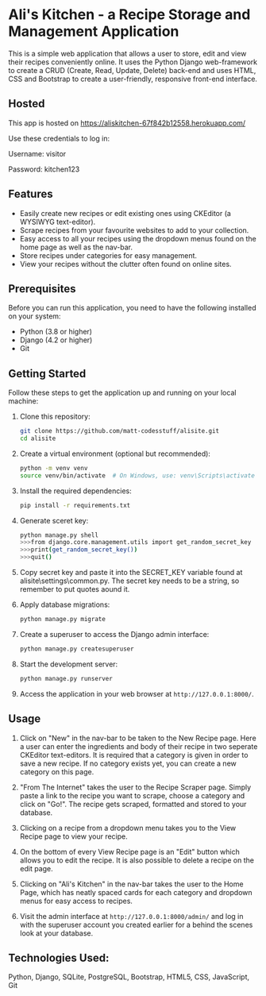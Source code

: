 # Ali's Kitchen - a Recipe Storage and  Management Application

This is a simple web application that allows a user to store, edit and view their recipes conveniently
 online. It uses the Python Django web-framework to create a CRUD (Create, Read, Update, Delete) back-end and uses HTML, CSS and Bootstrap to create a user-friendly, responsive front-end interface.

## Hosted
This app is hosted on https://aliskitchen-67f842b12558.herokuapp.com/

Use these credentials to log in:

Username: visitor 

Password: kitchen123 

## Features

- Easily create new recipes or edit existing ones using CKEditor (a WYSIWYG text-editor).
- Scrape recipes from your favourite websites to add to your collection.
- Easy access to all your recipes using the dropdown menus found on the home page as well as the nav-bar.
- Store recipes under categories for easy management.
- View your recipes without the clutter often found on online sites.

## Prerequisites

Before you can run this application, you need to have the following installed on your system:

- Python (3.8 or higher)
- Django (4.2 or higher)
- Git

## Getting Started

Follow these steps to get the application up and running on your local machine:

1. Clone this repository:

   ```bash
   git clone https://github.com/matt-codesstuff/alisite.git
   cd alisite
   ```

2. Create a virtual environment (optional but recommended):

   ```bash
   python -m venv venv
   source venv/bin/activate  # On Windows, use: venv\Scripts\activate
   ```

3. Install the required dependencies:

   ```bash
   pip install -r requirements.txt
   ```

5. Generate sceret key:

   ```bash
   python manage.py shell
   >>>from django.core.management.utils import get_random_secret_key
   >>>print(get_random_secret_key())
   >>>quit()
   ```
   
5. Copy secret key and paste it into the SECRET_KEY variable found at alisite\settings\common.py.
   The secret key needs to be a string, so remember to put quotes aound it.

  

7. Apply database migrations:

   ```bash
   python manage.py migrate
   ```

8. Create a superuser to access the Django admin interface:

   ```bash
   python manage.py createsuperuser
   ```

9. Start the development server:

   ```bash
   python manage.py runserver
   ```

10. Access the application in your web browser at `http://127.0.0.1:8000/`.

## Usage

1. Click on "New" in the nav-bar to be taken to the New Recipe page. Here a user can enter the ingredients and body of their recipe in two seperate CKEditor text-editors. It is required that a category is given in order to save a new recipe. If no category exists yet, you can create a new category on this page.

2. "From The Internet" takes the user to the Recipe Scraper page. Simply paste a link to the recipe you want to scrape, choose a category and click on "Go!". The recipe gets scraped, formatted and stored to your database.
3. Clicking on a recipe from a dropdown menu takes you to the View Recipe page to view  your recipe.
4. On the bottom of every View Recipe page is an "Edit" button which allows you to edit the recipe. It is also possible to delete a recipe on the edit page.
5. Clicking on "Ali's Kitchen" in the nav-bar takes the user to the Home Page, which has neatly spaced cards for each category and dropdown menus for easy access to recipes.
6. Visit the admin interface at `http://127.0.0.1:8000/admin/` and log in with the superuser account you created earlier for a behind the scenes look at your database.


## Technologies Used:
Python, Django, SQLite, PostgreSQL, Bootstrap, HTML5, CSS, JavaScript, Git

